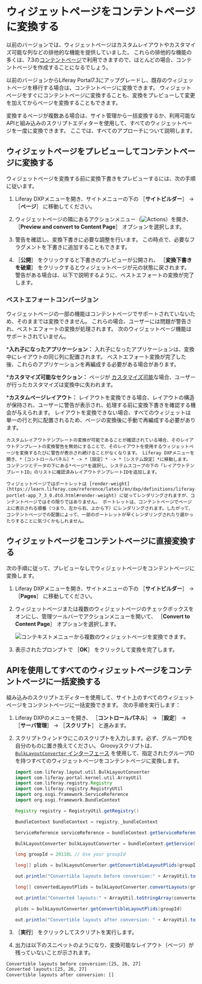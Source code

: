 # ウィジェットページをコンテントページに変換する

以前のバージョンでは、ウィジェットページはカスタムレイアウトやカスタマイズ可能な列などの排他的な機能を提供していました。 これらの排他的な機能の多くは、7.3の[コンテントページ](../../using-content-pages.md)で利用できますので、ほとんどの場合、コンテントページを作成することになるでしょう。

以前のバージョンからLiferay Portal7.3にアップグレードし、既存のウィジェットページを移行する場合は、コンテントページに変換できます。 ウィジェットページをすぐにコンテントページに変換することも、変換をプレビューして変更を加えてからページを変換することもできます。

変換するページが複数ある場合は、サイト管理から一括変換するか、利用可能なAPIと組み込みのスクリプトエディターを使用して、すべてのウィジェットページを一度に変換できます。 ここでは、すべてのアプローチについて説明します。

<a name="preview-and-convert-a-widget-page-to-a-content-page" />

## ウィジェットページをプレビューしてコンテントページに変換する

ウィジェットページを変換する前に変換下書きをプレビューするには、次の手順に従います。

1. Liferay DXPメニューを開き、サイトメニューの下の ［**サイトビルダー**］ &rarr; ［**ページ**］ に移動してください。

1. ウィジェットページの隣にあるアクションメニュー（![Actions](../../../../images/icon-actions.png)）を開き、 ［**Preview and convert to Content Page**］ オプションを選択します。

1. 警告を確認し、変換下書きに必要な調整を行います。 この時点で、必要なフラグメントを下書きに追加することもできます。

1. ［**公開**］ をクリックすると下書きのプレビューが公開され、 ［**変換下書きを破棄**］ をクリックするとウィジェットページが元の状態に戻されます。 警告がある場合は、以下で説明するように、ベストエフォートの変換が完了します。

<a name="best-effort-conversions" />

### ベストエフォートコンバージョン

ウィジェットページの一部の機能はコンテントページでサポートされていないため、そのままでは変換できません。 これらの場合、ユーザーには問題が警告され、ベストエフォートの変換が処理されます。 次のウィジェットページ機能はサポートされていません。

***入れ子になったアプリケーション：** 入れ子になったアプリケーションは、変換中にレイアウトの同じ列に配置されます。 ベストエフォート変換が完了した後、これらのアプリケーションを再編成する必要がある場合があります。

***カスタマイズ可能なセクション：** ページが [カスタマイズ可能](./enabling-user-personalization-of-widget-pages.md)な場合、ユーザーが行ったカスタマイズは変換中に失われます。

***カスタムページレイアウト：** レイアウトを変換できる場合、レイアウトの構造が保持され、ユーザーに警告が表示され、処理する前に変換下書きを確認する機会が与えられます。 レイアウトを変換できない場合、すべてのウィジェットは単一の行と列に配置されるため、ページの変換後に手動で再編成する必要があります。

```{note}
カスタムレイアウトテンプレートの変換が可能であることが確認されている場合、そのレイアウトテンプレートの変換警告を無効にすることで、そのレイアウトを使用するウィジェットページを変換するたびに警告が表示され続けることがなくなります。 Liferay DXPメニューを開き、*［コントロールパネル］* -> *［設定］* -> *［システム設定］*に移動します。 コンテンツとデータの下にある*ページ*を選択し、システムスコープの下の「レイアウトテンプレートID」のリストに確認済みレイアウトテンプレートIDを追加します。
```

```{note}
ウィジェットページではポートレットは [render-weight](https://learn.liferay.com/reference/latest/en/dxp/definitions/liferay-portlet-app_7_3_0.dtd.html#render-weight) に従ってレンダリングされますが、コンテントページではその限りではありません。 ポートレットは、コンテントページでページ上に表示される順番（つまり、左から右、上から下）にレンダリングされます。したがって、コンテントページでの配置によって、一部のポートレットが早くレンダリングされたり遅かったりすることに気づくかもしれません。
```

<a name="converting-widget-pages-directly-to-content-pages" />

## ウィジェットページをコンテントページに直接変換する

次の手順に従って、プレビューなしでウィジェットページをコンテントページに変換します。

1. Liferay DXPメニューを開き、サイトメニューの下の ［**サイトビルダー**］ &rarr; ［**Pages**］ に移動してください。

1. ウィジェットページまたは複数のウィジェットページのチェックボックスをオンにし、管理ツールバーでアクションメニューを開いて、 ［**Convert to Content Page**］ オプションを選択します。

   ![コンテキストメニューから複数のウィジェットページを変換できます。](./converting-widget-pages-to-content-pages/images/01.png)

1. 表示されたプロンプトで ［**OK**］ をクリックして変換を完了します。

<a name="bulk-converting-all-widget-pages-to-content-pages-with-apis" />

## APIを使用してすべてのウィジェットページをコンテントページに一括変換する

組み込みのスクリプトエディターを使用して、サイト上のすべてのウィジェットページをコンテントページに一括変換できます。 次の手順を実行します：

1. Liferay DXPのメニューを開き、 ［**コントロールパネル**］ &rarr; ［**設定**］ &rarr; ［**サーバ管理**］ &rarr; ［**スクリプト**］ と進みます。

1. スクリプトウィンドウにこのスクリプトを入力します。必ず、グループIDを自分のものに置き換えてください。 Groovyスクリプトは、 [`BulkLayoutConverter` インターフェース](https://docs.liferay.com/dxp/portal/7.3-latest/apps/layout-3.0.0/javadocs/com/liferay/layout/util/BulkLayoutConverter.html) を使用して、指定されたグループIDを持つすべてのウィジェットページをコンテントページに変換します。

    ```groovy
    import com.liferay.layout.util.BulkLayoutConverter
    import com.liferay.portal.kernel.util.ArrayUtil
    import com.liferay.registry.Registry
    import com.liferay.registry.RegistryUtil
    import org.osgi.framework.ServiceReference
    import org.osgi.framework.BundleContext

    Registry registry = RegistryUtil.getRegistry()

    BundleContext bundleContext = registry._bundleContext

    ServiceReference serviceReference = bundleContext.getServiceReference(BulkLayoutConverter.class.getName())

    BulkLayoutConverter bulkLayoutConverter = bundleContext.getService(serviceReference);

    long groupId = 20118L // Use your groupId

    long[] plids = bulkLayoutConverter.getConvertibleLayoutPlids(groupId)

    out.println("Convertible layouts before conversion:" + ArrayUtil.toStringArray(plids))

    long[] convertedLayoutPlids = bulkLayoutConverter.convertLayouts(groupId)

    out.println("Converted layouts:" + ArrayUtil.toStringArray(convertedLayoutPlids))

    plids = bulkLayoutConverter.getConvertibleLayoutPlids(groupId)

    out.println("Convertible layouts after conversion: " + ArrayUtil.toStringArray(plids))
    ```

1. ［**実行**］ をクリックしてスクリプトを実行します。

1. 出力は以下のスニペットのようになり、変換可能なレイアウト（ページ）が残っていないことが示されます。

  ```bash
  Convertible layouts before conversion:[25, 26, 27]
  Converted layouts:[25, 26, 27]
  Convertible layouts after conversion: []
  ```